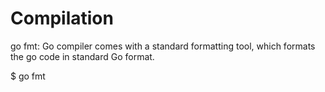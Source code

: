 # Compilation

go fmt: Go compiler comes with a standard formatting tool, which formats the go code in standard Go format.

$ go fmt
